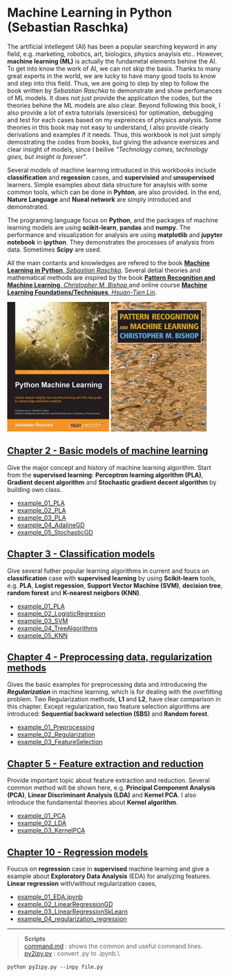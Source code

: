 # Machine Learning in Python (Sebastian Raschka)
The artificial intellegent (AI) has been a popular searching keyword in any field, e.g. marketing, robotics, art, biologics, physics anaylsis etc.. However, **machine learning (ML)** is actually the fundametal elements behine the AI. To get into know the work of AI, we can not skip the basis. Thanks to many great experts in the world, we are lucky to have many good tools to know and step into this field. Thus, we are going to step by step to follow the book written by *Sebastian Raschka* to demonstrate and show perfomances of ML models. It does not just provide the application the codes, but the theories behine the ML models are also clear. Beyond following this book, I also provide a lot of extra tutorials (exersices) for optimation, debugging and test for each cases based on my expreinces of physics analysis. Some theories in this book may not easy to understand, I also provide clearly derivations and examples if it needs. Thus, this workbook is not just simply demostrating the codes from books, but giving the advance exersices and clear insight of models, since I beilive *"Technology comes, technology goes, but insight is forever"*.

Several models of machine learning intruduced in this workbooks include  **classification** and **regession** cases, and **supervisied** and **unsupervised** learners. Simple examples about data structure for anaylsis with some common tools, which can be done in **Pyhton**, are also provided. In the end, **Nature Language** and **Nueal network** are simply introduced and demonstrated.

The programing language focus on **Python**, and the packages of machine learning models are using **scikit-learn**, **pandas** and **numpy**. The performance and visualization for analysis are using **matplotlib** and **jupyter notebook** in **ipython**. They demonstrates the processes of analysis from data. Sometimes **Scipy** are used.

All the main contants and knowledges are refered to the book [**Machine Learning in Python**, *Sebastian Raschka*](https://books.google.com.tw/books/about/Python_Machine_Learning.html?id=GOVOCwAAQBAJ&source=kp_cover&redir_esc=y). Several detial theories and mathematical methods are inspired by the book [**Pattern Recognition and Machine Learning**, *Christopher M. Bishop* ](https://books.google.com.tw/books/about/Pattern_Recognition_and_Machine_Learning.html?id=kTNoQgAACAAJ&source=kp_cover&redir_esc=y) and online course [**Machine Learning Foundations/Techniques**, *Hsuan-Tien Lin*](https://www.youtube.com/user/hsuantien/playlists).

<img src="doc/Python_Machine_Learning_RS.jpeg" height="300">

<img src="doc/Pattern_Recognition_and_Machine_Learning_Bishop.jpeg"  height="300">

## [Chapter 2 - Basic models of machine learning ](Chapter_02)
Give the major concept and history of machine learning algorithm. Start from the **supervised learning**: **Perceptron learning algorithm (PLA)**, **Gradient decent algorithm** and **Stochastic gradient decent algorithm** by building own class.
* [example_01_PLA](Chapter_02/example_01_PLA.ipynb)
* [example_02_PLA](Chapter_02/example_02_PLA.ipynb)
* [example_03_PLA](Chapter_02/example_03_PLA.ipynb)
* [example_04_AdalineGD](Chapter_02/example_04_AdalineGD.ipynb)
* [example_05_StochasticGD](Chapter_02/example_05_StochasticGD.ipynb)

## [Chapter 3 - Classification models](Chapter_03)
Give several futher popular learning algorithms in current and foucs on **classification** case with **supervised learning** by using **Scikit-learn** tools, e.g. **PLA**, **Logist regession**, **Support Vector Machine (SVM)**, **decision tree**, **random forest** and **K-nearest neigbors (KNN)**.
* [example_01_PLA](Chapter_03/example_01_PLA.ipynb)
* [example_02_LogisticRegresion](Chapter_03/example_02_LogisticRegresion.ipynb)
* [example_03_SVM](Chapter_03/example_03_SVM.ipynb)
* [example_04_TreeAlgorithms](Chapter_03/example_04_TreeAlgorithms.ipynb)
* [example_05_KNN](Chapter_03/example_05_KNN.ipynb)

## [Chapter 4 - Preprocessing data, regularization methods](Chapter_04)
Gives the basic examples for preprocessing data and introduceing the ***Regularization*** in machine learning, which is for dealing with the overfitting problem. Two Regularization methods, **L1** and **L2**, have clear comparison in this chapter. Except regularization, two feature selection algorithms are introduced: **Sequential backward selection (SBS)** and **Random forest**.

* [example_01_Preprocessing](Chapter_04/example_01_Preprocessing.ipynb)
* [example_02_Regularization](Chapter_04/example_02_Regularization.ipynb)
* [example_03_FeatureSelection](Chapter_04/example_03_FeatureSelection.ipynb)

## [Chapter 5 - Feature extraction and reduction](Chapter_05)
Provide important topic about feature extraction and reduction. Several common method will be shown here, e.g. **Principal Component Analysis (PCA)**, **Linear Discriminant Analysis (LDA)** and **Kernel PCA**. I also introduce the fundamental theories about **Kernel algorithm**.

* [example_01_PCA](Chapter_05/example_01_PCA.ipynb)
* [example_02_LDA](Chapter_05/example_02_LDA.ipynb)
* [example_03_KernelPCA](Chapter_05/example_03_KernelPCA.ipynb)


## [Chapter 10 - Regression models](Chapter_10)
Foucus on **regression** case in **supervised** machine learning and give a example about **Exploratory Data Analysis** (EDA) for analyzing features. **Linear regression** with/without regularization cases,  
* [example_01_EDA.ipynb](Chapter_10/example_01_EDA.ipynb)
* [example_02_LinearRegressionGD](Chapter_10/example_02_LinearRegressionGD.ipynb)
* [example_03_LinearRegressionSkLearn](Chapter_10/example_03_LinearRegressionSkLearn.ipynb)
* [example_04_regularization_regression](Chapter_10/example_04_regularization_regression.ipynb)

---
> **Scripts** \
> [command.md](command.md) : shows the common and useful command lines. \
> [py2ipy.py](py2ipy.py) : convert .py to .ipynb.\
  ```
  python py2ipy.py --inpy file.py
  ```
